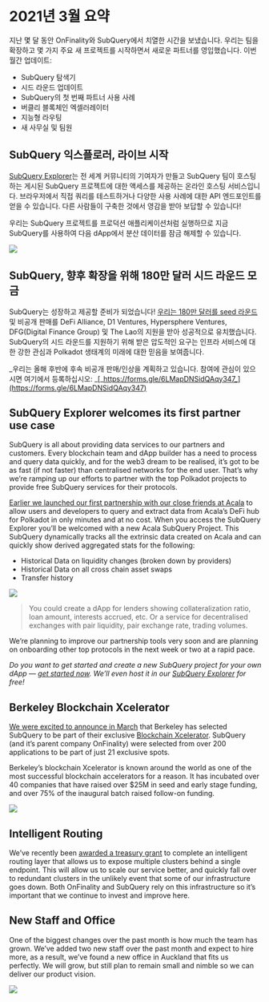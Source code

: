 # 2021년 3월 요약

지난 몇 달 동안 OnFinality와 SubQuery에서 치열한 시간을 보냈습니다. 우리는 팀을 확장하고 몇 가지 주요 새 프로젝트를 시작하면서 새로운 파트너를 영입했습니다. 이번 월간 업데이트:

-   SubQuery 탐색기
-   시드 라운드 업데이트
-   SubQuery의 첫 번째 파트너 사용 사례
-   버클리 블록체인 엑셀러레이터
-   지능형 라우팅
-   새 사무실 및 팀원

## SubQuery 익스플로러, 라이브 시작

[SubQuery Explorer](https://explorer.subquery.network/)는 전 세계 커뮤니티의 기여자가 만들고 SubQuery 팀이 호스팅하는 게시된 SubQuery 프로젝트에 대한 액세스를 제공하는 온라인 호스팅 서비스입니다. 브라우저에서 직접 쿼리를 테스트하거나 다양한 사용 사례에 대한 API 엔드포인트를 얻을 수 있습니다. 다른 사람들이 구축한 것에서 영감을 받아 보답할 수 있습니다!

우리는 SubQuery 프로젝트를 프로덕션 애플리케이션처럼 실행하므로 지금 SubQuery를 사용하여 다음 dApp에서 분산 데이터를 잠금 해제할 수 있습니다.


![](https://miro.medium.com/max/1400/1*GE-Y6XKNOkj_MKY4ZuM5oQ.png)

## **SubQuery, 향후 확장을 위해 180만 달러 시드 라운드 모금**

SubQuery는 성장하고 제공할 준비가 되었습니다! [우리는 180만 달러를 seed 라운드](https://subquery.medium.com/subquery-raises-1-8m-seed-round-for-future-expansion-3348c1f2a931) 및 비공개 판매를 DeFi Alliance, D1 Ventures, Hypersphere Ventures, DFG(Digital Finance Group) 및 The Lao의 지원을 받아 성공적으로 유치했습니다. SubQuery의 시드 라운드를 지원하기 위해 받은 압도적인 요구는 인프라 서비스에 대한 강한 관심과 Polkadot 생태계의 미래에 대한 믿음을 보여줍니다.

_우리는 올해 후반에 후속 비공개 판매/인상을 계획하고 있습니다. 참여에 관심이 있으시면 여기에서 등록하십시오: _[_https://forms.gle/6LMapDNSidQAqy347_](https://forms.gle/6LMapDNSidQAqy347)

## **SubQuery Explorer welcomes its first partner use case**

SubQuery is all about providing data services to our partners and customers. Every blockchain team and dApp builder has a need to process and query data quickly, and for the web3 dream to be realised, it’s got to be as fast (if not faster) than centralised networks for the end user. That’s why we’re ramping up our efforts to partner with the top Polkadot projects to provide free SubQuery services for their protocols.

[Earlier we launched our first partnership with our close friends at Acala](https://subquery.medium.com/subquery-integrates-acala-to-aggregate-and-serve-defi-data-to-polkadot-and-kusama-builders-fc9af6a7aae1) to allow users and developers to query and extract data from Acala’s DeFi hub for Polkadot in only minutes and at no cost. When you access the SubQuery Explorer you’ll be welcomed with a new Acala SubQuery Project. This SubQuery dynamically tracks all the extrinsic data created on Acala and can quickly show derived aggregated stats for the following:

-   Historical Data on liquidity changes (broken down by providers)
-   Historical Data on all cross chain asset swaps
-   Transfer history

![](https://miro.medium.com/max/1400/0*LOig1jNfPTuVk73D)

> You could create a dApp for lenders showing collateralization ratio, loan amount, interests accrued, etc. Or a service for decentralised exchanges with pair liquidity, pair exchange rate, trading volumes.

We’re planning to improve our partnership tools very soon and are planning on onboarding other top protocols in the next week or two at a rapid pace.

_Do you want to get started and create a new SubQuery project for your own dApp —_ [_get started now_](https://doc.subquery.network/quickstart.html)_. We’ll even host it in our_ [_SubQuery Explorer_](https://subquery.medium.com/announcing-the-subquery-explorer-48c051483730) _for free!_

## **Berkeley Blockchain Xcelerator**

[We were excited to announce in March](https://subquery.medium.com/subquery-joins-berkeleys-blockchain-xcelerator-7ea81f96af73) that Berkeley has selected SubQuery to be part of their exclusive [Blockchain Xcelerator](https://www.xcelerator.berkeley.edu/). SubQuery (and it’s parent company OnFinality) were selected from over 200 applications to be part of just 21 exclusive spots.

Berkeley’s blockchain Xcelerator is known around the world as one of the most successful blockchain accelerators for a reason. It has incubated over 40 companies that have raised over $25M in seed and early stage funding, and over 75% of the inaugural batch raised follow-on funding.

![](https://miro.medium.com/max/1400/0*t-_mRJaTnGDQO-VI)

## **Intelligent Routing**

We’ve recently been [awarded a treasury grant](https://kusama.polkassembly.io/treasury/72) to complete an intelligent routing layer that allows us to expose multiple clusters behind a single endpoint. This will allow us to scale our service better, and quickly fall over to redundant clusters in the unlikely event that some of our infrastructure goes down. Both OnFinality and SubQuery rely on this infrastructure so it’s important that we continue to invest and improve here.

## **New Staff and Office**

One of the biggest changes over the past month is how much the team has grown. We’ve added two new staff over the past month and expect to hire more, as a result, we’ve found a new office in Auckland that fits us perfectly. We will grow, but still plan to remain small and nimble so we can deliver our product vision.

![](https://miro.medium.com/max/1400/1*cJZxerXHfgVGu4-7h2xw4Q.jpeg)
